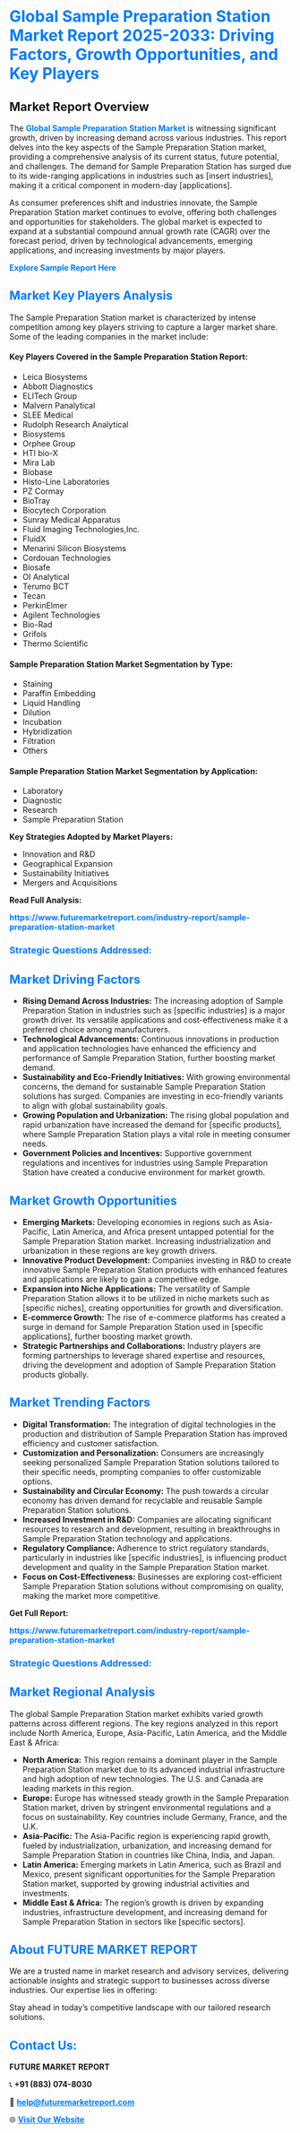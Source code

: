 <h1 style="color: #007BFF;">Global Sample Preparation Station Market Report 2025-2033: Driving Factors, Growth Opportunities, and Key Players</h1>

<section id="overview">
<h2>Market Report Overview</h2>
<p>The <a href="https://www.futuremarketreport.com/industry-report/sample-preparation-station-market" style="color: #007BFF; text-decoration: none;"><strong>Global Sample Preparation Station Market</strong></a> is witnessing significant growth, driven by increasing demand across various industries. This report delves into the key aspects of the Sample Preparation Station market, providing a comprehensive analysis of its current status, future potential, and challenges. The demand for Sample Preparation Station has surged due to its wide-ranging applications in industries such as [insert industries], making it a critical component in modern-day [applications].</p>
<p>As consumer preferences shift and industries innovate, the Sample Preparation Station market continues to evolve, offering both challenges and opportunities for stakeholders. The global market is expected to expand at a substantial compound annual growth rate (CAGR) over the forecast period, driven by technological advancements, emerging applications, and increasing investments by major players.</p>
</section>

<section id="overview">
<p><a href="https://www.futuremarketreport.com/request-sample/reportId=113176" style="color: #007BFF; text-decoration: none;"><strong>Explore Sample Report Here</strong></a></p>
</section>

<section id="key-players">
<h2 style="color: #007BFF;">Market Key Players Analysis</h2>
<p>The Sample Preparation Station market is characterized by intense competition among key players striving to capture a larger market share. Some of the leading companies in the market include:</p>
<h4>Key Players Covered in the Sample Preparation Station Report:</h4>
<ul><li>Leica Biosystems</li><li>Abbott Diagnostics</li><li>ELITech Group</li><li>Malvern Panalytical</li><li>SLEE Medical</li><li>Rudolph Research Analytical</li><li>Biosystems</li><li>Orphee Group</li><li>HTI bio-X</li><li>Mira Lab</li><li>Biobase</li><li>Histo-Line Laboratories</li><li>PZ Cormay</li><li>BioTray</li><li>Biocytech Corporation</li><li>Sunray Medical Apparatus</li><li>Fluid Imaging Technologies,Inc.</li><li>FluidX</li><li>Menarini Silicon Biosystems</li><li>Cordouan Technologies</li><li>Biosafe</li><li>OI Analytical</li><li>Terumo BCT</li><li>Tecan</li><li>PerkinElmer</li><li>Agilent Technologies</li><li>Bio-Rad</li><li>Grifols</li><li>Thermo Scientific</li></ul>
<h4>Sample Preparation Station Market Segmentation by Type:</h4>
<ul><li>Staining</li><li>Paraffin Embedding</li><li>Liquid Handling</li><li>Dilution</li><li>Incubation</li><li>Hybridization</li><li>Filtration</li><li>Others</li></ul>

<h4>Sample Preparation Station Market Segmentation by Application:</h4>
<ul><li>Laboratory</li><li>Diagnostic</li><li>Research</li><li>Sample Preparation Station</li></ul>
<p><strong>Key Strategies Adopted by Market Players:</strong></p>
<ul>
<li>Innovation and R&D</li>
<li>Geographical Expansion</li>
<li>Sustainability Initiatives</li>
<li>Mergers and Acquisitions</li>
</ul>
</section>

<section>
<p><strong>Read Full Analysis: </strong></p><a href="https://www.futuremarketreport.com/industry-report/sample-preparation-station-market" style="color: #007BFF; text-decoration: none;"><strong>https://www.futuremarketreport.com/industry-report/sample-preparation-station-market</strong></a>
<h3 style="color: #007BFF;">Strategic Questions Addressed:</h3>
</section>

<section id="driving-factors">
<h2 style="color: #007BFF;">Market Driving Factors</h2>
<ul>
<li><strong>Rising Demand Across Industries:</strong> The increasing adoption of Sample Preparation Station in industries such as [specific industries] is a major growth driver. Its versatile applications and cost-effectiveness make it a preferred choice among manufacturers.</li>
<li><strong>Technological Advancements:</strong> Continuous innovations in production and application technologies have enhanced the efficiency and performance of Sample Preparation Station, further boosting market demand.</li>
<li><strong>Sustainability and Eco-Friendly Initiatives:</strong> With growing environmental concerns, the demand for sustainable Sample Preparation Station solutions has surged. Companies are investing in eco-friendly variants to align with global sustainability goals.</li>
<li><strong>Growing Population and Urbanization:</strong> The rising global population and rapid urbanization have increased the demand for [specific products], where Sample Preparation Station plays a vital role in meeting consumer needs.</li>
<li><strong>Government Policies and Incentives:</strong> Supportive government regulations and incentives for industries using Sample Preparation Station have created a conducive environment for market growth.</li>
</ul>
</section>

<section id="growth-opportunities">
<h2 style="color: #007BFF;">Market Growth Opportunities</h2>
<ul>
<li><strong>Emerging Markets:</strong> Developing economies in regions such as Asia-Pacific, Latin America, and Africa present untapped potential for the Sample Preparation Station market. Increasing industrialization and urbanization in these regions are key growth drivers.</li>
<li><strong>Innovative Product Development:</strong> Companies investing in R&D to create innovative Sample Preparation Station products with enhanced features and applications are likely to gain a competitive edge.</li>
<li><strong>Expansion into Niche Applications:</strong> The versatility of Sample Preparation Station allows it to be utilized in niche markets such as [specific niches], creating opportunities for growth and diversification.</li>
<li><strong>E-commerce Growth:</strong> The rise of e-commerce platforms has created a surge in demand for Sample Preparation Station used in [specific applications], further boosting market growth.</li>
<li><strong>Strategic Partnerships and Collaborations:</strong> Industry players are forming partnerships to leverage shared expertise and resources, driving the development and adoption of Sample Preparation Station products globally.</li>
</ul>
</section>

<section id="trending-factors">
<h2 style="color: #007BFF;">Market Trending Factors</h2>
<ul>
<li><strong>Digital Transformation:</strong> The integration of digital technologies in the production and distribution of Sample Preparation Station has improved efficiency and customer satisfaction.</li>
<li><strong>Customization and Personalization:</strong> Consumers are increasingly seeking personalized Sample Preparation Station solutions tailored to their specific needs, prompting companies to offer customizable options.</li>
<li><strong>Sustainability and Circular Economy:</strong> The push towards a circular economy has driven demand for recyclable and reusable Sample Preparation Station solutions.</li>
<li><strong>Increased Investment in R&D:</strong> Companies are allocating significant resources to research and development, resulting in breakthroughs in Sample Preparation Station technology and applications.</li>
<li><strong>Regulatory Compliance:</strong> Adherence to strict regulatory standards, particularly in industries like [specific industries], is influencing product development and quality in the Sample Preparation Station market.</li>
<li><strong>Focus on Cost-Effectiveness:</strong> Businesses are exploring cost-efficient Sample Preparation Station solutions without compromising on quality, making the market more competitive.</li>
</ul>
</section>

<section>
<p><strong>Get Full Report: </strong></p><a href="https://www.futuremarketreport.com/industry-report/sample-preparation-station-market" style="color: #007BFF; text-decoration: none;"><strong>https://www.futuremarketreport.com/industry-report/sample-preparation-station-market</strong></a>
<h3 style="color: #007BFF;">Strategic Questions Addressed:</h3>
</section>


<section id="regional-analysis">
<h2 style="color: #007BFF;">Market Regional Analysis</h2>
<p>The global Sample Preparation Station market exhibits varied growth patterns across different regions. The key regions analyzed in this report include North America, Europe, Asia-Pacific, Latin America, and the Middle East & Africa:</p>
<ul>
<li><strong>North America:</strong> This region remains a dominant player in the Sample Preparation Station market due to its advanced industrial infrastructure and high adoption of new technologies. The U.S. and Canada are leading markets in this region.</li>
<li><strong>Europe:</strong> Europe has witnessed steady growth in the Sample Preparation Station market, driven by stringent environmental regulations and a focus on sustainability. Key countries include Germany, France, and the U.K.</li>
<li><strong>Asia-Pacific:</strong> The Asia-Pacific region is experiencing rapid growth, fueled by industrialization, urbanization, and increasing demand for Sample Preparation Station in countries like China, India, and Japan.</li>
<li><strong>Latin America:</strong> Emerging markets in Latin America, such as Brazil and Mexico, present significant opportunities for the Sample Preparation Station market, supported by growing industrial activities and investments.</li>
<li><strong>Middle East & Africa:</strong> The region’s growth is driven by expanding industries, infrastructure development, and increasing demand for Sample Preparation Station in sectors like [specific sectors].</li>
</ul>
</section>

<footer>
<h2 style="color: #007BFF;">About FUTURE MARKET REPORT</h2>
<p>We are a trusted name in market research and advisory services, delivering actionable insights and strategic support to businesses across diverse industries. Our expertise lies in offering:</p>

<p>Stay ahead in today’s competitive landscape with our tailored research solutions.</p>

<h2 style="color: #007BFF;">Contact Us:</h2>
<p><strong>FUTURE MARKET REPORT</strong></p>
<p>📞 <strong>+91 (883) 074-8030</strong></p>
<p>📧 <strong><a href="mailto:help@futuremarketreport.com" style="color: #007BFF;">help@futuremarketreport.com</a></strong></p>
<p>🌐 <strong><a href="https://www.futuremarketreport.com/" style="color: #007BFF;">Visit Our Website</a></strong></p>
</footer>